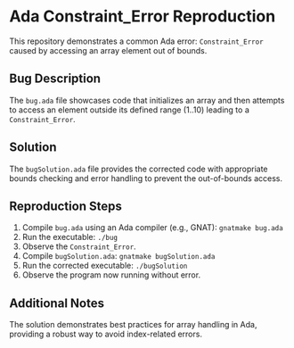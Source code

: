# Ada Constraint_Error Reproduction
This repository demonstrates a common Ada error: `Constraint_Error` caused by accessing an array element out of bounds.

## Bug Description
The `bug.ada` file showcases code that initializes an array and then attempts to access an element outside its defined range (1..10) leading to a `Constraint_Error`.

## Solution
The `bugSolution.ada` file provides the corrected code with appropriate bounds checking and error handling to prevent the out-of-bounds access.

## Reproduction Steps
1. Compile `bug.ada` using an Ada compiler (e.g., GNAT): `gnatmake bug.ada`
2. Run the executable: `./bug`
3. Observe the `Constraint_Error`.
4. Compile `bugSolution.ada`: `gnatmake bugSolution.ada`
5. Run the corrected executable: `./bugSolution`
6. Observe the program now running without error.

## Additional Notes
The solution demonstrates best practices for array handling in Ada, providing a robust way to avoid index-related errors.